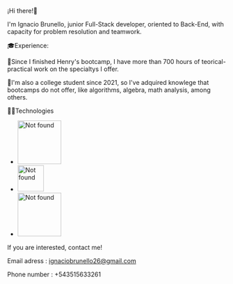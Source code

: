 ¡Hi there!👋

I'm Ignacio Brunello, junior Full-Stack developer, oriented to Back-End, with capacity for problem resolution and teamwork.

🎓Experience:

🔹Since I finished Henry's bootcamp, I have more than 700 hours of teorical-practical work on the specialtys I offer.

🔹I'm also a college student since 2021, so I've adquired knowlege that bootcamps do not offer, like algorithms, algebra, math analysis, among others.

👨‍💻Technologies

<ul>
<li><img src="https://reactjs.org/logo-og.png" alt="Not found" style="display: inline-block; margin: 0 auto; width:100px"/></li>
<li><img src="https://upload.wikimedia.org/wikipedia/commons/thumb/9/99/Unofficial_JavaScript_logo_2.svg/1200px-Unofficial_JavaScript_logo_2.svg.png" alt="Not found" style="display: inline-block; margin: 0 auto; width:60px"/></li>
<li><img src="https://digital55.com/wp-content/uploads/2022/01/Cuando_y_por_que_debo_usar_redux_en_mis_proyectos_frontend.jpg" alt="Not found" style="display: inline-block; margin: 0 auto; width:100px"/></li>
</ul>

If you are interested, contact me!

Email adress : ignaciobrunello26@gmail.com

Phone number : +543515633261
